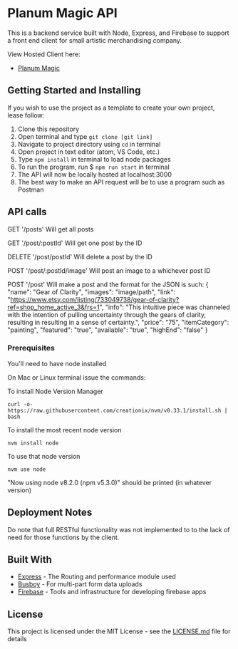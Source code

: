 # Planum Magic API

This is a backend service built with Node, Express, and Firebase to support a front end client for small artistic merchandising company.

View Hosted Client here:
* [Planum Magic](https://planum-magic.firebaseapp.com/)

## Getting Started and Installing

If you wish to use the project as a template to create your own project, lease follow:
1. Clone this repository
2. Open terminal and type `git clone [git link]`
3. Navigate to project directory using `cd` in terminal
4. Open project in text editor (atom, VS Code, etc.)
5. Type `npm install` in terminal to load node packages
10. To run the program, run $ `npm run start` in terminal
11. The API will now be locally hosted at localhost:3000
12. The best way to make an API request will be to use a program such as Postman

## API calls

GET '/posts'
Will get all posts

GET '/post/:postId'
Will get one post by the ID


DELETE '/post/postId'
Will delete a post by the ID

POST '/post/:postId/image'
Will post an image to a whichever post ID

POST '/post'
Will make a post and the format for the JSON is such:
{
  "name": "Gear of Clarity",
  "images": "image/path",
  "link": "https://www.etsy.com/listing/733049738/gear-of-clarity?ref=shop_home_active_3&frs=1",
  "info": "This intuitive piece was channeled with the intention of pulling uncertainty through the gears of clarity, resulting in resulting in a sense of certainty.",
  "price": "75",
  "itemCategory": "painting",
  "featured": "true",
  "available": "true",
  "highEnd": "false"
}


### Prerequisites

You'll need to have node installed

On Mac or Linux terminal issue the commands:

To install Node Version Manager
```
curl -o- https://raw.githubusercontent.com/creationix/nvm/v0.33.1/install.sh | bash
```

To install the most recent node version
```
nvm install node
```

To use that node version
```
nvm use node
```
"Now using node v8.2.0 (npm v5.3.0)" should be printed (in whatever version)


## Deployment Notes

Do note that full RESTful functionality was not implemented to to the lack of need for those functions by the client.

## Built With

* [Express](https://github.com/expressjs/express) - The Routing and performance module used
* [Busboy](https://www.npmjs.com/package/busboy) - For multi-part form data uploads
* [Firebase](https://www.npmjs.com/package/firebase) - Tools and infrastructure for developing firebase apps

## License

This project is licensed under the MIT License - see the [LICENSE.md](LICENSE.md) file for details

